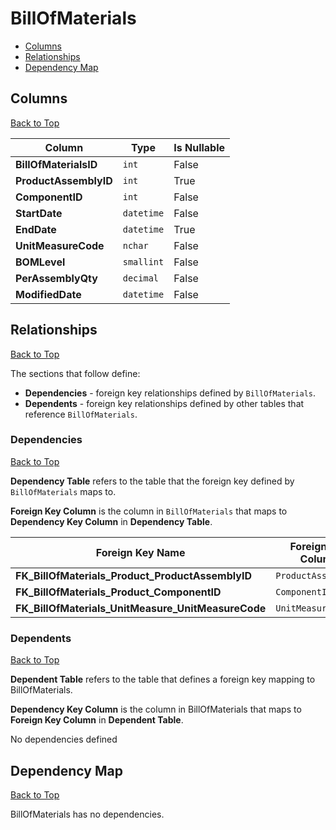 # BillOfMaterials

* [Columns](#columns)
* [Relationships](#relationships)
* [Dependency Map](#dependency-map)

## Columns
[Back to Top](#billofmaterials)

Column | Type | Is Nullable
-------|------|------------
**BillOfMaterialsID** | `int` | False
**ProductAssemblyID** | `int` | True
**ComponentID** | `int` | False
**StartDate** | `datetime` | False
**EndDate** | `datetime` | True
**UnitMeasureCode** | `nchar` | False
**BOMLevel** | `smallint` | False
**PerAssemblyQty** | `decimal` | False
**ModifiedDate** | `datetime` | False

## Relationships
[Back to Top](#billofmaterials)


The sections that follow define:
* **Dependencies** - foreign key relationships defined by `BillOfMaterials`.
* **Dependents** - foreign key relationships defined by other tables that reference `BillOfMaterials`.

### Dependencies
[Back to Top](#billofmaterials)

**Dependency Table** refers to the table that the foreign key defined by `BillOfMaterials` maps to.

**Foreign Key Column** is the column in `BillOfMaterials` that maps to **Dependency Key Column** in **Dependency Table**.

Foreign Key Name | Foreign Key Column | Dependency Table | Dependency Key Column
-----------------|--------------------|------------------|----------------------
**FK_BillOfMaterials_Product_ProductAssemblyID** | `ProductAssemblyID` | [Product](./Product.md) | `ProductID`
**FK_BillOfMaterials_Product_ComponentID** | `ComponentID` | [Product](./Product.md) | `ProductID`
**FK_BillOfMaterials_UnitMeasure_UnitMeasureCode** | `UnitMeasureCode` | [UnitMeasure](./UnitMeasure.md) | `UnitMeasureCode`

### Dependents
[Back to Top](#billofmaterials)

**Dependent Table** refers to the table that defines a foreign key mapping to BillOfMaterials.

**Dependency Key Column** is the column in BillOfMaterials that maps to **Foreign Key Column** in **Dependent Table**.

No dependencies defined

## Dependency Map
[Back to Top](#billofmaterials)

BillOfMaterials has no dependencies.
